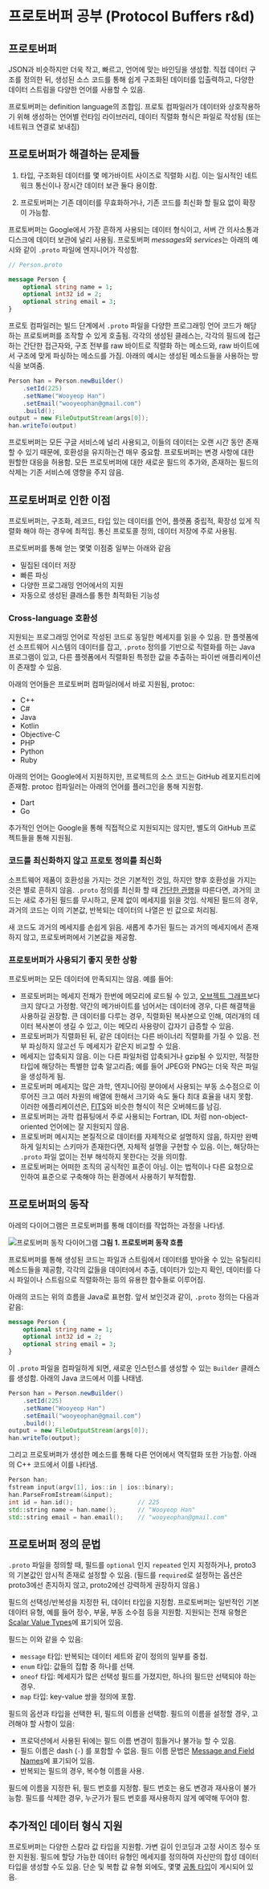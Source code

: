 # 프로토버퍼 공부 (Protocol Buffers r&d)

## 프로토버퍼

JSON과 비슷하지만 더욱 작고, 빠르고, 언어에 맞는 바인딩을 생성함.
직접 데이터 구조를 정의한 뒤, 생성된 소스 코드를 통해 쉽게 구조화된 데이터를 입출력하고,
다양한 데이터 스트림을 다양한 언어를 사용할 수 있음.

프로토버퍼는 definition language의 조합임.
프로토 컴파일러가 데이터와 상호작용하기 위해 생성하는 언어별 런타임 라이브러리, 데이터 직렬화 형식은 파일로 작성됨 (또는 네트워크 연결로 보내짐)

## 프로토버퍼가 해결하는 문제들

1. 타입, 구조화된 데이터를 몇 메가바이트 사이즈로 직렬화 시킴.
   이는 일시적인 네트워크 통신이나 장시간 데이터 보관 둘다 용이함.

2. 프로토버퍼는 기존 데이터를 무효화하거나, 기존 코드를 최신화 할 필요 없이 확장이 가능함.

프로토버퍼는 Google에서 가장 흔하게 사용되는 데이터 형식이고,
서버 간 의사소통과 디스크에 데이터 보관에 널리 사용됨.
프로토버퍼 *messages*와 *services*는 아래의 예시와 같이 `.proto` 파일에 엔지니어가 작성함.

```proto
// Person.proto

message Person {
    optional string name = 1;
    optional int32 id = 2;
    optional string email = 3;
}
```

프로토 컴파일러는 빌드 단계에서 `.proto` 파일을 다양한 프로그래밍 언어 코드가 해당하는 프로토버퍼를 조작할 수 있게 호출됨.
각각의 생성된 클레스는, 각각의 필드에 접근하는 간단한 접근자와, 구조 전부를 raw 바이트로 직렬화 하는 메소드와, raw 바이트에서 구조에 맞게 파싱하는 메소드를 가짐.
아래의 예시는 생성된 메소드들을 사용하는 방식을 보여줌.

```java
Person han = Person.newBuilder()
    .setId(225)
    .setName("Wooyeop Han")
    .setEmail("wooyeophan@gmail.com")
    .build();
output = new FileOutputStream(args[0]);
han.writeTo(output)
```

프로토버퍼는 모든 구글 서비스에 널리 사용되고, 이들의 데이터는 오랜 시간 동안 존재할 수 있기 때문에, 호환성을 유지하는건 매우 중요함. 프로토버퍼는 변경 사항에 대한 원할한 대응을 허용함.
모든 프로토버퍼에 대한 새로운 필드의 추가와, 존재하는 필드의 삭제는 기존 서비스에 영향을 주지 않음.

## 프로토버퍼로 인한 이점

프로토버퍼는, 구조화, 레코드, 타입 있는 데이터를 언어, 플렛폼 중립적, 확장성 있게 직렬화 해야 하는 경우에 최적임. 통신 프로토콜 정의, 데이터 저장에 주로 사용됨.

프로토버퍼를 통해 얻는 몇몇 이점중 일부는 아래와 같음
* 밀집된 데이터 저장
* 빠른 파싱
* 다양한 프로그래밍 언어에서의 지원
* 자동으로 생성된 클래스를 통한 최적화된 기능성

### Cross-language 호환성

지원되는 프로그래밍 언어로 작성된 코드로 동일한 메세지를 읽을 수 있음.
한 플렛폼에선 소프트웨어 시스템의 데이터를 잡고, `.proto` 정의를 기반으로 직렬화를 하는 Java 프로그램이 있고, 다른 플렛폼에서 직렬화된 특정한 값을 추출하는 파이썬 애플리케이션이 존재할 수 있음.

아래의 언어들은 프로토버퍼 컴파일러에서 바로 지원됨, protoc:
* C++
* C#
* Java
* Kotlin
* Objective-C
* PHP
* Python
* Ruby

아래의 언어는 Google에서 지원하지만, 프로젝트의 소스 코드는 GitHub 레포지트리에 존재함. protoc 컴파일러는 아래의 언어를 플러그인을 통해 지원함.
* Dart
* Go

추가적인 언어는 Google을 통해 직접적으로 지원되지는 않지만, 별도의 GitHub 프로젝트들을 통해 지원됨.

### 코드를 최신화하지 않고 프로토 정의를 최신화

소프트웨어 제품이 호환성을 가지는 것은 기본적인 것임, 하지만 향후 호환성을 가지는 것은 별로 흔하지 않음. `.proto` 정의를 최신화 할 때 [간단한 관행](https://protobuf.dev/programming-guides/proto3/#updating)을 따른다면, 과거의 코드는 새로 추가된 필드를 무시하고, 문제 없이 메세지를 읽을 것임. 삭제된 필드의 경우, 과거의 코드는 이의 기본값, 반복되는 데이터의 나열은 빈 값으로 처리됨.

새 코드도 과거의 메세지를 손쉽게 읽음. 새롭게 추가된 필드는 과거의 메세지에서 존재하지 않고, 프로토버퍼에서 기본값을 제공함.

### 프로토버퍼가 사용되기 좋지 못한 상황

프로토버퍼는 모든 데이터에 만족되지는 않음. 예를 들어:
* 프로토버퍼는 메세지 전채가 한번에 메모리에 로드될 수 있고, [오브젝트 그래프](https://stackoverflow.com/questions/2046761/what-is-object-graph-in-java)보다 크지 않다고 가정함.
약간의 메가바이트를 넘어서는 데이터에 경우, 다른 해결책을 사용하길 권장함.
큰 데이터를 다루는 경우, 직렬화된 복사본으로 인해, 여러개의 데이터 복사본이 생길 수 있고, 이는 메모리 사용량이 갑자기 급증할 수 있음.
* 프로토버퍼가 직렬화된 뒤, 같은 데이터는 다른 바이너리 직렬화를 가질 수 있음. 전부 파싱하지 않고선 두 메세지가 같은지 비교할 수 있음.
* 메세지는 압축되지 않음. 이는 다른 파일처럼 압축되거나 gzip될 수 있지만, 적절한 타입에 해당하는 특별한 압축 알고리즘; 예를 들어 JPEG와 PNG는 더욱 작은 파일을 생성하게 됨.
* 프로토버퍼 메세지는 많은 과학, 엔지니어링 분야에서 사용되는 부동 소수점으로 이루어진 크고 여러 차원의 배열에 한해서 크기와 속도 둘다 최대 효율을 내지 못함. 이러한 에플리케이션은, [FITS](https://en.wikipedia.org/wiki/FITS)와 비슷한 형식이 적은 오버헤드를 남김.
* 프로토버퍼는 과학 컴퓨팅에서 주로 사용되는 Fortran, IDL 처럼 non-object-oriented 언어에는 잘 지원되지 않음.
* 프로토버퍼 메시지는 본질적으로 데이터를 자제적으로 설명하지 않음, 하지만 완벽하게 일치되는 스키마가 존재한다면, 자체적 설명을 구현할 수 있음. 이는, 해당하는 `.proto` 파일 없이는 전부 해석하지 못한다는 것을 의미함.
* 프로토버퍼는 어떠한 조직의 공식적인 표준이 아님. 이는 법적이나 다른 요청으로 인하여 표준으로 구축해야 하는 환경에서 사용하기 부적합함.

## 프로토버퍼의 동작

아레의 다이어그램은 프로토버퍼를 통해 데이터를 작업하는 과정을 나타냄.

![프로토버퍼 동작 다이어그램](https://protobuf.dev/images/protocol-buffers-concepts.png)
**그림 1. 프로토버퍼 동작 흐름**

프로토버퍼를 통해 생성된 코드는 파일과 스트림에서 데이터를 받아올 수 있는 유틸리티 메소드들을 제공함, 각각의 값들을 데이터에서 추출, 데이터가 있는지 확인, 데이터를 다시 파일이나 스트림으로 직렬화하는 등의 유용한 함수들로 이루어짐.

아래의 코드는 위의 흐름을 Java로 표현함. 앞서 보인것과 같이, `.proto` 정의는 다음과 같음:

```proto
message Person {
    optional string name = 1;
    optional int32 id = 2;
    optional string email = 3;
}
```

이 `.proto` 파일을 컴파일하게 되면, 새로운 인스턴스를 생성할 수 있는 `Builder` 클래스를 생성함. 아래의 Java 코드에서 이를 나태냄.

```java
Person han = Person.newBuilder()
    .setId(225)
    .setName("Wooyeop Han")
    .setEmail("wooyeophan@gmail.com")
    .build();
output = new FileOutputStream(args[0]);
han.writeTo(output);
```

그리고 프로토버퍼가 생성한 메소드를 통해 다른 언어에서 역직렬화 또한 가능함. 아래의 C++ 코드에서 이를 나타냄.

```cpp
Person han;
fstream input(argv[1], ios::in | ios::binary);
han.ParseFromIstream(&input);
int id = han.id();                  // 225
std::string name = han.name();      // "Wooyeop Han"
std::string email = han.email();    // "wooyeophan@gmail.com"
```

## 프로토버퍼 정의 문법

`.proto` 파일을 정의할 때, 필드를 `optional` 인지 `repeated` 인지 지정하거나, proto3 의 기본값인 암시적 존재로 설정할 수 있음. (필드를 `required`로 설정하는 옵션은 proto3에선 존지하지 않고, proto2에선 강력하게 권장하지 않음.)

필드의 선택성/반복성을 지정한 뒤, 데이터 타입을 지정함. 프로토버퍼는 일반적인 기본 데이터 유형, 예를 들어 정수, 부울, 부동 소수점 등을 지원함. 지원되는 전채 유형은 [Scalar Value Types](https://protobuf.dev/programming-guides/proto3/#scalar)에 표기되어 있음.

필드는 이와 같을 수 있음:
* `message` 타입: 반복되는 데이터 세트와 같이 정의의 일부를 중첩.
* `enum` 타입: 값들의 집합 중 하나를 선택.
* `oneof` 타입: 메세지가 많은 선택성 필드를 가졌지만, 하나의 필드만 선택되야 하는 경우.
* `map` 타입: key-value 쌍을 정의에 포함.

필드의 옵션과 타입을 선택한 뒤, 필드의 이름을 선택함. 필드의 이름을 설정할 경우, 고려해야 할 사항이 있음:
* 프로덕션에서 사용된 뒤에는 필드 이름 변경이 힘들거나 불가능 할 수 있음.
* 필드 이름은 dash (`-`) 를 포함할 수 없음. 필드 이름 문법은 [Message and Field Names](https://protobuf.dev/programming-guides/style/#message-field-names)에 표기되어 있음.
* 반복되는 필드의 경우, 복수형 이름을 사용.

필드에 이름을 지정한 뒤, 필드 번호를 지정함. 필드 번호는 용도 변경과 재사용이 불가능함. 필드를 삭제한 경우, 누군가가 필드 번호를 재사용하지 않게 예약해 두어야 함.

## 추가적인 데이터 형식 지원

프로토버퍼는 다양한 스칼라 값 타입을 지원함. 가변 길이 인코딩과 고정 사이즈 정수 또한 지원됨.
필드에 할당 가능한 데이터 유형인 메세지를 정의하여 자신만의 합성 데이터 타입을 생성할 수도 있음.
단순 및 복합 값 유형 외에도, 몇몇 [공통 타입](https://protobuf.dev/programming-guides/dos-donts/#common)이 게시되어 있음.
